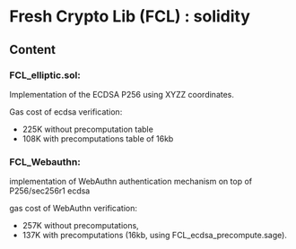 # Fresh Crypto Lib (FCL) : solidity


## Content

### FCL_elliptic.sol: 
Implementation of the ECDSA P256 using XYZZ coordinates.


Gas cost of ecdsa verification:
- 225K without precomputation table
- 108K with precomputations table of 16kb
### FCL_Webauthn:
implementation of WebAuthn authentication mechanism on top of P256/sec256r1 ecdsa

 
gas cost of WebAuthn verification:

- 257K without precomputations,
- 137K with precomputations (16kb, using FCL_ecdsa_precompute.sage).
